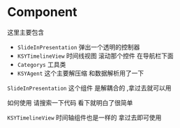 #  Component

这里主要包含

* `SlideInPresentation` 弹出一个透明的控制器
* `KSYTimelineView` 时间线视图 滚动那个控件  在导航栏下面
* `Categorys` 工具类
* `KSYAgent` 这个主要解压缩 和数据解析用了一下



`SlideInPresentation` 这个组件 是解耦合的 ,拿过去就可以用

如何使用 请搜索一下代码 看下就明白了很简单

 `KSYTimelineView` 时间轴组件也是一样的  拿过去即可使用
 
 




